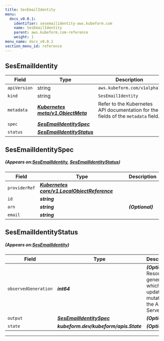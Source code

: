 ```yaml
---
title: SesEmailIdentity
menu:
  docs_v0.0.1:
    identifier: sesemailidentity-aws.kubeform.com
    name: SesEmailIdentity
    parent: aws.kubeform.com-reference
    weight: 1
menu_name: docs_v0.0.1
section_menu_id: reference
---
```


## SesEmailIdentity
| Field | Type | Description |
| ------ | ----- | ----------- |
| `apiVersion` | string | `aws.kubeform.com/v1alpha1` |
|    `kind` | string | `SesEmailIdentity` |
| `metadata` | ***[Kubernetes meta/v1.ObjectMeta](https://kubernetes.io/docs/reference/generated/kubernetes-api/v1.13/#objectmeta-v1-meta)***|Refer to the Kubernetes API documentation for the fields of the `metadata` field.|
| `spec` | ***[SesEmailIdentitySpec](#SesEmailIdentitySpec)***||
| `status` | ***[SesEmailIdentityStatus](#SesEmailIdentityStatus)***||
## SesEmailIdentitySpec
##### (Appears on:[SesEmailIdentity](#SesEmailIdentity), [SesEmailIdentityStatus](#SesEmailIdentityStatus))
| Field | Type | Description |
| ------ | ----- | ----------- |
| `providerRef` | ***[Kubernetes core/v1.LocalObjectReference](https://kubernetes.io/docs/reference/generated/kubernetes-api/v1.13/#localobjectreference-v1-core)***||
| `id` | ***string***||
| `arn` | ***string***| ***(Optional)*** |
| `email` | ***string***||
## SesEmailIdentityStatus
##### (Appears on:[SesEmailIdentity](#SesEmailIdentity))
| Field | Type | Description |
| ------ | ----- | ----------- |
| `observedGeneration` | ***int64***| ***(Optional)*** Resource generation, which is updated on mutation by the API Server.|
| `output` | ***[SesEmailIdentitySpec](#SesEmailIdentitySpec)***| ***(Optional)*** |
| `state` | ***kubeform.dev/kubeform/apis.State***| ***(Optional)*** |
---
